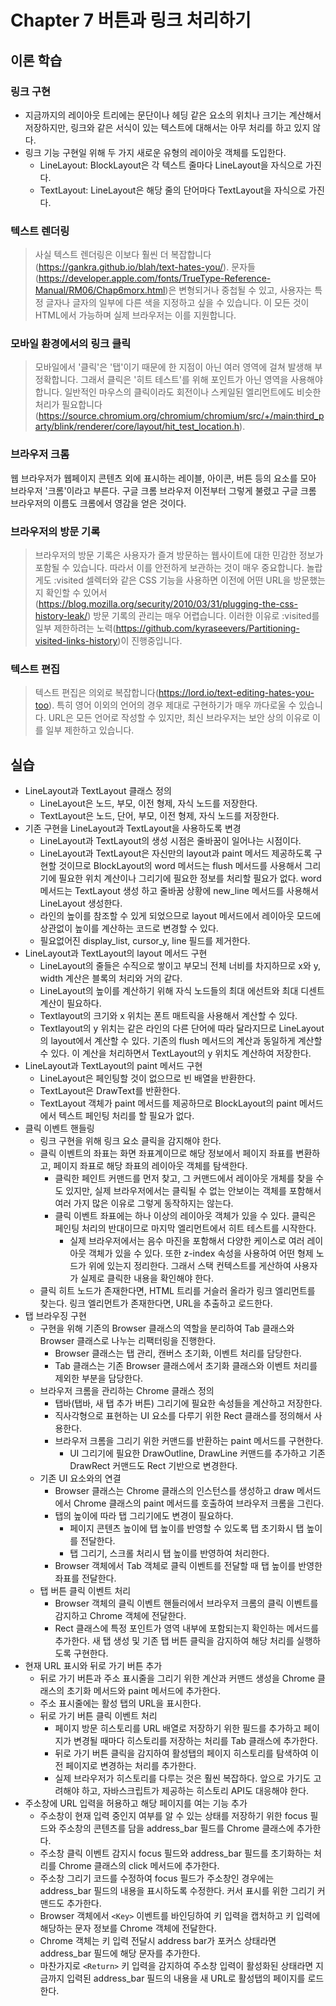 # Chapter 7 버튼과 링크 처리하기

## 이론 학습

### 링크 구현

- 지금까지의 레이아웃 트리에는 문단이나 헤딩 같은 요소의 위치나 크기는 계산해서 저장하지만, 링크와 같은 서식이 있는 텍스트에 대해서는 아무 처리를 하고 있지 않다.
- 링크 기능 구현일 위해 두 가지 새로운 유형의 레이아웃 객체를 도입한다.
  - LineLayout: BlockLayout은 각 텍스트 줄마다 LineLayout을 자식으로 가진다.
  - TextLayout: LineLayout은 해당 줄의 단어마다 TextLayout을 자식으로 가진다.

### 텍스트 렌더링

> 사실 텍스트 렌더링은 이보다 훨씬 더 복잡합니다(https://gankra.github.io/blah/text-hates-you/). 문자들(https://developer.apple.com/fonts/TrueType-Reference-Manual/RM06/Chap6morx.html)은 변형되거나 중첩될 수 있고, 사용자는 특정 글자나 글자의 일부에 다른 색을 지정하고 싶을 수 있습니다. 이 모든 것이 HTML에서 가능하며 실제 브라우저는 이를 지원합니다.

### 모바일 환경에서의 링크 클릭

> 모바일에서 '클릭'은 '탭'이기 때문에 한 지점이 아닌 여러 영역에 걸쳐 발생해 부정확합니다. 그래서 클릭은 '히트 테스트'를 위해 포인트가 아닌 영역을 사용해야 합니다. 일반적인 마우스의 클릭이라도 회전이나 스케일된 엘리먼트에도 비슷한 처리가 필요합니다(https://source.chromium.org/chromium/chromium/src/+/main:third_party/blink/renderer/core/layout/hit_test_location.h).

### 브라우저 크롬

웹 브라우저가 웹페이지 콘텐츠 외에 표시하는 레이블, 아이콘, 버튼 등의 요소를 모아 브라우저 '크롬'이라고 부른다. 구글 크롬 브라우저 이전부터 그렇게 불렸고 구글 크롬 브라우저의 이름도 크롬에서 영감을 얻은 것이다.

### 브라우저의 방문 기록

> 브라우저의 방문 기록은 사용자가 즐겨 방문하는 웹사이트에 대한 민감한 정보가 포함될 수 있습니다. 따라서 이를 안전하게 보관하는 것이 매우 중요합니다. 놀랍게도 :visited 셀렉터와 같은 CSS 기능을 사용하면 이전에 어떤 URL을 방문했는지 확인할 수 있어서(https://blog.mozilla.org/security/2010/03/31/plugging-the-css-history-leak/) 방문 기록의 관리는 매우 어렵습니다. 이러한 이유로 :visited를 일부 제한하려는 노력(https://github.com/kyraseevers/Partitioning-visited-links-history)이 진행중입니다.

### 텍스트 편집

> 텍스트 편집은 의외로 복잡합니다(https://lord.io/text-editing-hates-you-too). 특히 영어 이외의 언어의 경우 제대로 구현하기가 매우 까다로울 수 있습니다. URL은 모든 언어로 작성할 수 있지만, 최신 브라우저는 보안 상의 이유로 이를 일부 제한하고 있습니다.

## 실습

- LineLayout과 TextLayout 클래스 정의
  - LineLayout은 노드, 부모, 이전 형제, 자식 노드를 저장한다.
  - TextLayout은 노드, 단어, 부모, 이전 형제, 자식 노드를 저장한다.
- 기존 구현을 LineLayout과 TextLayout을 사용하도록 변경
  - LineLayout과 TextLayout의 생성 시점은 줄바꿈이 일어나는 시점이다.
  - LineLayout과 TextLayout은 자신만의 layout과 paint 메서드 제공하도록 구현할 것이므로 BlockLayout의 word 메서드는 flush 메서드를 사용해서 그리기에 필요한 위치 계산이나 그리기에 필요한 정보를 처리할 필요가 없다. word 메서드는 TextLayout 생성
  하고 줄바꿈 상황에 new_line 메서드를 사용해서 LineLayout 생성한다.
  - 라인의 높이를 참조할 수 있게 되었으므로 layout 메서드에서 레이아웃 모드에 상관없이 높이를 계산하는 코드로 변경할 수 있다.
  - 필요없어진 display_list, cursor_y, line 필드를 제거한다.
- LineLayout과 TextLayout의 layout 메서드 구현
  - LineLayout의 줄들은 수직으로 쌓이고 부모늬 전체 너비를 차지하므로 x와 y, width 계산은 블록의 처리와 거의 같다.
  - LineLayout의 높이를 계산하기 위해 자식 노드들의 최대 에선트와 최대 디센트 계산이 필요하다.
  - Textlayout의 크기와 x 위치는 폰트 매트릭을 사용해서 계산할 수 있다.
  - Textlayout의 y 위치는 같은 라인의 다른 단어에 따라 달라지므로 LineLayout의 layout에서 계산할 수 있다. 기존의 flush 메서드의 계산과 동일하게 계산할 수 있다. 이 계산을 처리하면서 TextLayout의 y 위치도 계산하여 저장한다.
- LineLayout과 TextLayout의 paint 메서드 구현
  - LineLayout은 페인팅할 것이 없으므로 빈 배열을 반환한다.
  - TextLayout은 DrawText를 반환한다.
  - TextLayout 객체가 paint 메서드를 제공하므로 BlockLayout의 paint 메서드에서 텍스트 페인팅 처리를 할 필요가 없다.
- 클릭 이벤트 핸들링
  - 링크 구현을 위해 링크 요소 클릭을 감지해야 한다.
  - 클릭 이벤트의 좌표는 화면 좌표계이므로 해당 정보에서 페이지 좌표를 변환하고, 페이지 좌표로 해당 좌표의 레이아웃 객체를 탐색한다.
    - 클릭한 페인트 커맨드를 먼저 찾고, 그 커맨드에서 레이아웃 개체를 찾을 수도 있지만, 실제 브라우저에서는 클릭될 수 없는 안보이는 객체를 포함해서 여러 가지 많은 이유로 그렇게 동작하지는 않는다.
    - 클릭 이벤트 좌표에는 하나 이상의 레이아웃 객체가 있을 수 있다. 클릭은 페인팅 처리의 반대이므로 마지막 엘리먼트에서 히트 테스트를 시작한다.
      - 실제 브라우저에서는 음수 마진을 포함해서 다양한 케이스로 여러 레이아웃 객체가 있을 수 있다. 또한 z-index 속성을 사용하여 어떤 형제 노드가 위에 있는지 정리한다. 그래서 스택 컨텍스트를 게산하여 사용자가 실제로 클릭한 내용을 확인해야 한다.
  - 클릭 히트 노드가 존재한다면, HTML 트리를 거슬러 올라가 링크 엘리먼트를 찾는다. 링크 엘리먼트가 존재한다면, URL을 추출하고 로드한다.
- 탭 브라우징 구현
  - 구현을 위해 기존의 Browser 클래스의 역할을 분리하여 Tab 클래스와 Browser 클래스로 나누는 리팩터링을 진행한다.
    - Browser 클래스는 탭 관리, 캔버스 초기화, 이벤트 처리를 담당한다.
    - Tab 클래스는 기존 Browser 클래스에서 초기화 클래스와 이벤트 처리를 제외한 부분을 담당한다.
  - 브라우저 크롬을 관리하는 Chrome 클래스 정의
    - 탭바(탭바, 새 탭 추가 버튼) 그리기에 필요한 속성들을 계산하고 저장한다.
    - 직사각형으로 표현하는 UI 요소를 다루기 위한 Rect 클래스를 정의해서 사용한다.
    - 브라우저 크롬을 그리기 위한 커맨드를 반환하는 paint 메서드를 구현한다.
      - UI 그리기에 필요한 DrawOutline, DrawLine 커맨드를 추가하고 기존 DrawRect 커맨드도 Rect 기반으로 변경한다.
  - 기존 UI 요소와의 연결
    - Browser 클래스는 Chrome 클래스의 인스턴스를 생성하고 draw 메서드에서 Chrome 클래스의 paint 메서드를 호출하여 브라우저 크롬을 그린다.
    - 탭의 높이에 따라 탭 그리기에도 변경이 필요하다. 
      - 페이지 콘텐츠 높이에 탭 높이를 반영할 수 있도록 탭 초기화시 탭 높이를 전달한다.
      - 탭 그리기, 스크롤 처리시 탭 높이를 반영하여 처리한다.
    - Browser 객체에서 Tab 객체로 클릭 이벤트를 전달할 때 탭 높이를 반영한 좌표를 전달한다.    
  - 탭 버튼 클릭 이벤트 처리
    - Browser 객체의 클릭 이벤트 핸들러에서 브라우저 크롬의 클릭 이벤트를 감지하고 Chrome 객체에 전달한다.
    - Rect 클래스에 특정 포인트가 영역 내부에 포함되는지 확인하는 메서드를 추가한다. 새 탭 생성 및 기존 탭 버튼 클릭을 감지하여 해당 처리를 실행하도록 구현한다.
- 현재 URL 표시와 뒤로 가기 버튼 추가
  - 뒤로 가기 버튼과 주소 표시줄을 그리기 위한 계산과 커맨드 생성을 Chrome 클래스의 초기화 메서드와 paint 메서드에 추가한다.
  - 주소 표시줄에는 활성 탭의 URL을 표시한다.
  - 뒤로 가기 버튼 클릭 이벤트 처리
    - 페이지 방문 히스토리를 URL 배열로 저장하기 위한 필드를 추가하고 페이지가 변경될 때마다 히스토리를 저장하는 처리를 Tab 클래스에 추가한다.
    - 뒤로 가기 버튼 클릭을 감지하여 활성탭의 페이지 히스토리를 탐색하여 이전 페이지로 변경하는 처리를 추가한다.
    - 실제 브라우저가 히스토리를 다루는 것은 훨씬 복잡하다. 앞으로 가기도 고려해야 하고, 자바스크립트가 제공하는 히스토리 API도 대응해야 한다.
- 주소창에 URL 입력을 허용하고 해당 페이지를 여는 기능 추가
  - 주소창이 현재 입력 중인지 여부를 알 수 있는 상태를 저장하기 위한 focus 필드와 주소창의 콘텐츠를 담을 address_bar 필드를 Chrome 클래스에 추가한다.
  - 주소창 클릭 이벤트 감지시 focus 필드와 address_bar 필드를 초기화하는 처리를 Chrome 클래스의 click 메서드에 추가한다.
  - 주소창 그리기 코드를 수정하여 focus 필드가 주소창인 경우에는 address_bar 필드의 내용을 표시하도록 수정한다. 커서 표시를 위한 그리기 커맨드도 추가한다.
  - Browser 객체에서 `<Key>` 이벤트를 바인딩하여 키 입력을 캡처하고 키 입력에 해당하는 문자 정보를 Chrome 객체에 전달한다.
  - Chrome 객체는 키 입력 전달시 address bar가 포커스 상태라면 address_bar 필드에 해당 문자를 추가한다.
  - 마찬가지로 `<Return>` 키 입력을 감지하여 주소창 입력이 활성화된 상태라면 지금까지 입력된 address_bar 필드의 내용을 새 URL로 활성탭의 페이지를 로드한다.
